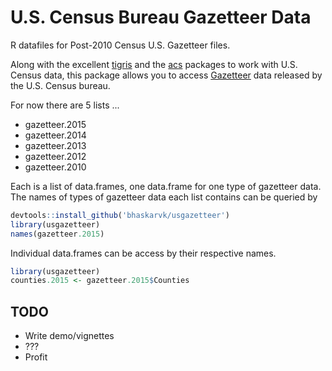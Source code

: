 # U.S. Census Bureau Gazetteer Data

R datafiles for Post-2010 Census U.S. Gazetteer files.

Along with the excellent [tigris](https://github.com/walkerke/tigris) and the [acs](https://cran.r-project.org/web/packages/acs/index.html) packages to work with U.S. Census data, this package allows you to access [Gazetteer](https://en.wikipedia.org/wiki/Gazetteer) data released by the U.S. Census bureau.

For now there are 5 lists ...

- gazetteer.2015
- gazetteer.2014
- gazetteer.2013
- gazetteer.2012
- gazetteer.2010

Each is a list of data.frames, one data.frame for one type of gazetteer data. The names of types of gazetteer data each list contains can be queried by

```r
devtools::install_github('bhaskarvk/usgazetteer')
library(usgazetteer)
names(gazetteer.2015)
```

Individual data.frames can be access by their respective names.

```r
library(usgazetteer)
counties.2015 <- gazetteer.2015$Counties
```

## TODO

- Write demo/vignettes 
- ???
- Profit